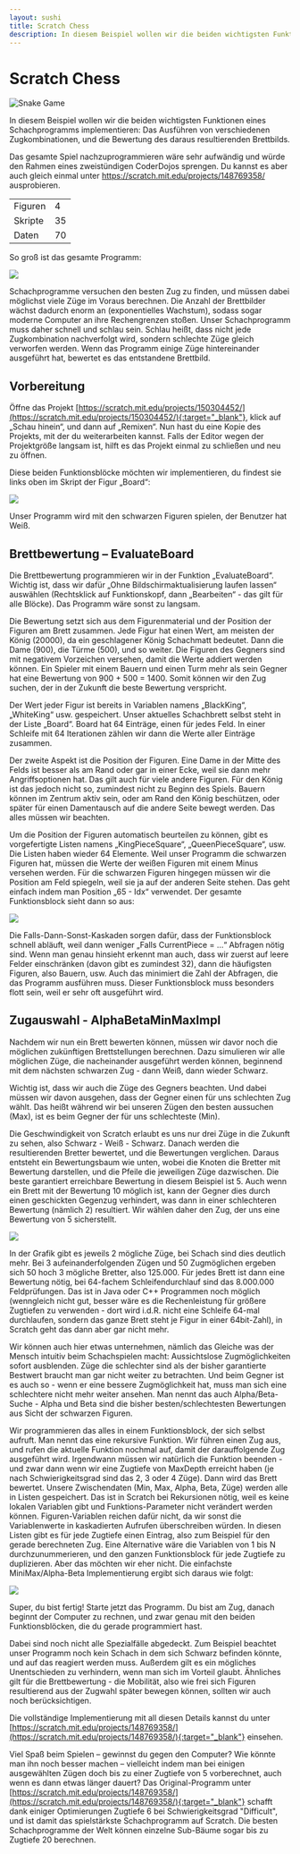 ```yaml
---
layout: sushi
title: Scratch Chess
description: In diesem Beispiel wollen wir die beiden wichtigsten Funktionen eines Schachprogramms implementieren - das Ausführen von verschiedenen Zugkombinationen, und die Bewertung des daraus resultierenden Brettbilds.
---
```


# Scratch Chess

<div class="row sushi-intro">
	<div class="col-sm-6"><img alt="Snake Game" src="scratch-chess/chess-game.png" /></div>
	<div class="col-sm-6">
		<p>In diesem Beispiel wollen wir die beiden wichtigsten Funktionen eines Schachprogramms implementieren: Das Ausführen von verschiedenen Zugkombinationen, und die Bewertung des daraus resultierenden Brettbilds.</p>
		<p>Das gesamte Spiel nachzuprogrammieren wäre sehr aufwändig und würde den Rahmen eines zweistündigen CoderDojos sprengen. Du kannst es aber auch gleich einmal unter <a href="https://scratch.mit.edu/projects/148769358/" target="_blank">https://scratch.mit.edu/projects/148769358/</a> ausprobieren.</p>
		<table class="table sushi-stats">
			<tbody>
				<tr>
					<td>Figuren</td>
					<td>4</td>
				</tr>
				<tr>
					<td>Skripte</td>
					<td>35</td>
				</tr>
				<tr>
					<td>Daten</td>
					<td>70</td>
				</tr>
			</tbody>
		</table>
	</div>
</div>

So groß ist das gesamte Programm:

<p><a href="scratch-chess/alle-skripte.png" target="_blank"><img src="scratch-chess/alle-skripte.png" class="full" /></a></p>

Schachprogramme versuchen den besten Zug zu finden, und müssen dabei möglichst viele Züge im Voraus berechnen. Die Anzahl der Brettbilder wächst dadurch enorm an (exponentielles Wachstum), sodass sogar moderne Computer an ihre Rechengrenzen stoßen. Unser Schachprogramm muss daher schnell und schlau sein. Schlau heißt, dass nicht jede Zugkombination nachverfolgt wird, sondern schlechte Züge gleich verworfen werden. Wenn das Programm einige Züge hintereinander ausgeführt hat, bewertet es das entstandene Brettbild.

## Vorbereitung

Öffne das Projekt [https://scratch.mit.edu/projects/150304452/](https://scratch.mit.edu/projects/150304452/){:target="_blank"}, klick auf „Schau hinein“, und dann auf „Remixen“. Nun hast du eine Kopie des Projekts, mit der du weiterarbeiten kannst. Falls der Editor wegen der Projektgröße langsam ist, hilft es das Projekt einmal zu schließen und neu zu öffnen.

Diese beiden Funktionsblöcke möchten wir implementieren, du findest sie links oben im Skript der Figur „Board“:

<p><img src="scratch-chess/funktionsbloecke.png" class="max-full" /></p>

Unser Programm wird mit den schwarzen Figuren spielen, der Benutzer hat Weiß.

## Brettbewertung – EvaluateBoard

Die Brettbewertung programmieren wir in der Funktion „EvaluateBoard“. Wichtig ist, dass wir dafür „Ohne Bildschirmaktualisierung laufen lassen“ auswählen (Rechtsklick auf Funktionskopf, dann „Bearbeiten“ - das gilt für alle Blöcke). Das Programm wäre sonst zu langsam.

Die Bewertung setzt sich aus dem Figurenmaterial und der Position der Figuren am Brett zusammen. Jede Figur hat einen Wert, am meisten der König (20000), da ein geschlagener König Schachmatt bedeutet. Dann die Dame (900), die Türme (500), und so weiter. Die Figuren des Gegners sind mit negativem Vorzeichen versehen, damit die Werte addiert werden können. Ein Spieler mit einem Bauern und einen Turm mehr als sein Gegner hat eine Bewertung von 900 + 500 = 1400. Somit können wir den Zug suchen, der in der Zukunft die beste Bewertung verspricht.

Der Wert jeder Figur ist bereits in Variablen namens „BlackKing“, „WhiteKing“ usw. gespeichert. Unser aktuelles Schachbrett selbst steht in der Liste „Board“. Board hat 64 Einträge, einen für jedes Feld. In einer Schleife mit 64 Iterationen zählen wir dann die Werte aller Einträge zusammen.

Der zweite Aspekt ist die Position der Figuren. Eine Dame in der Mitte des Felds ist besser als am Rand oder gar in einer Ecke, weil sie dann mehr Angriffsoptionen hat. Das gilt auch für viele andere Figuren. Für den König ist das jedoch nicht so, zumindest nicht zu Beginn des Spiels. Bauern können im Zentrum aktiv sein, oder am Rand den König beschützen, oder später für einen Damentausch auf die andere Seite bewegt werden. Das alles müssen wir beachten.

Um die Position der Figuren automatisch beurteilen zu können, gibt es vorgefertigte Listen namens „KingPieceSquare“, „QueenPieceSquare“, usw. Die Listen haben wieder 64 Elemente. Weil unser Programm die schwarzen Figuren hat, müssen die Werte der weißen Figuren mit einem Minus versehen werden. Für die schwarzen Figuren hingegen müssen wir die Position am Feld spiegeln, weil sie ja auf der anderen Seite stehen. Das geht einfach indem man Position „65 - Idx“ verwendet.
Der gesamte Funktionsblock sieht dann so aus:

<p><img src="scratch-chess/evaluate-board.png" class="max-full" /></p>

Die Falls-Dann-Sonst-Kaskaden sorgen dafür, dass der Funktionsblock schnell abläuft, weil dann weniger „Falls CurrentPiece = …“ Abfragen nötig sind. Wenn man genau hinsieht erkennt man auch, dass wir zuerst auf leere Felder einschränken (davon gibt es zumindest 32), dann die häufigsten Figuren, also Bauern, usw. Auch das minimiert die Zahl der Abfragen, die das Programm ausführen muss. Dieser Funktionsblock muss besonders flott sein, weil er sehr oft ausgeführt wird.

## Zugauswahl - AlphaBetaMinMaxImpl

Nachdem wir nun ein Brett bewerten können, müssen wir davor noch die möglichen zukünftigen Brettstellungen berechnen. Dazu simulieren wir alle möglichen Züge, die nacheinander ausgeführt werden können, beginnend mit dem nächsten schwarzen Zug - dann Weiß, dann wieder Schwarz. 

Wichtig ist, dass wir auch die Züge des Gegners beachten. Und dabei müssen wir davon ausgehen, dass der Gegner einen für uns schlechten Zug wählt. Das heißt während wir bei unseren Zügen den besten aussuchen (Max), ist es beim Gegner der für uns schlechteste (Min).

Die Geschwindigkeit von Scratch erlaubt es uns nur drei Züge in die Zukunft zu sehen, also Schwarz - Weiß - Schwarz. Danach werden die resultierenden Bretter bewertet, und die Bewertungen verglichen. Daraus entsteht ein Bewertungsbaum wie unten, wobei die Knoten die Bretter mit Bewertung darstellen, und die Pfeile die jeweiligen Züge dazwischen. Die beste garantiert erreichbare Bewertung in diesem Beispiel ist 5. Auch wenn ein Brett mit der Bewertung 10 möglich ist, kann der Gegner dies durch einen geschickten Gegenzug verhindert, was dann in einer schlechteren Bewertung (nämlich 2) resultiert. Wir wählen daher den Zug, der uns eine Bewertung von 5 sicherstellt.

<p><img src="scratch-chess/zuege.png" class="max-full" /></p>

In der Grafik gibt es jeweils 2 mögliche Züge, bei Schach sind dies deutlich mehr. Bei 3 aufeinanderfolgenden Zügen und 50 Zugmöglichen ergeben sich 50 hoch 3 mögliche Bretter, also 125.000. Für jedes Brett ist dann eine Bewertung nötig, bei 64-fachem Schleifendurchlauf sind das 8.000.000 Feldprüfungen. Das ist in Java oder C++ Programmen noch möglich (wenngleich nicht gut, besser wäre es die Rechenleistung für größere Zugtiefen zu verwenden - dort wird i.d.R. nicht eine Schleife 64-mal durchlaufen, sondern das ganze Brett steht je Figur in einer 64bit-Zahl), in Scratch geht das dann aber gar nicht mehr.

Wir können auch hier etwas unternehmen, nämlich das Gleiche was der Mensch intuitiv beim Schachspielen macht: Aussichtslose Zugmöglichkeiten sofort ausblenden. Züge die schlechter sind als der bisher garantierte Bestwert braucht man gar nicht weiter zu betrachten. Und beim Gegner ist es auch so - wenn er eine bessere Zugmöglichkeit hat, muss man sich eine schlechtere nicht mehr weiter ansehen. Man nennt das auch Alpha/Beta-Suche - Alpha und Beta sind die bisher besten/schlechtesten Bewertungen aus Sicht der schwarzen Figuren.

Wir programmieren das alles in einem Funktionsblock, der sich selbst aufruft. Man nennt das eine rekursive Funktion. Wir führen einen Zug aus, und rufen die aktuelle Funktion nochmal auf, damit der darauffolgende Zug ausgeführt wird. Irgendwann müssen wir natürlich die Funktion beenden - und zwar dann wenn wir eine Zugtiefe von MaxDepth erreicht haben (je nach Schwierigkeitsgrad sind das 2, 3 oder 4 Züge). Dann wird das Brett bewertet. Unsere Zwischendaten (Min, Max, Alpha, Beta, Züge) werden alle in Listen gespeichert. Das ist in Scratch bei Rekursionen nötig, weil es keine lokalen Variablen gibt und Funktions-Parameter nicht verändert werden können. Figuren-Variablen reichen dafür nicht, da wir sonst die Variablenwerte in kaskadierten Aufrufen überschreiben würden. In diesen Listen gibt es für jede Zugtiefe einen Eintrag, also zum Beispiel für den gerade berechneten Zug. Eine Alternative wäre die Variablen von 1 bis N durchzunummerieren, und den ganzen Funktionsblock für jede Zugtiefe zu duplizieren. Aber das möchten wir eher nicht.
Die einfachste MiniMax/Alpha-Beta Implementierung ergibt sich daraus wie folgt: 

<p><img src="scratch-chess/alpha-beta-min-max-impl.png" class="max-full" /></p>

Super, du bist fertig! Starte jetzt das Programm. Du bist am Zug, danach beginnt der Computer zu rechnen, und zwar genau mit den beiden Funktionsblöcken, die du gerade programmiert hast.

Dabei sind noch nicht alle Spezialfälle abgedeckt. Zum Beispiel beachtet unser Programm noch kein Schach in dem sich Schwarz befinden könnte, und auf das reagiert werden muss. Außerdem gilt es ein mögliches Unentschieden zu verhindern, wenn man sich im Vorteil glaubt. Ähnliches gilt für die Brettbewertung - die Mobilität, also wie frei sich Figuren resultierend aus der Zugwahl später bewegen können, sollten wir auch noch berücksichtigen.

Die vollständige Implementierung mit all diesen Details kannst du unter [https://scratch.mit.edu/projects/148769358/](https://scratch.mit.edu/projects/148769358/){:target="_blank"} einsehen.

Viel Spaß beim Spielen – gewinnst du gegen den Computer? Wie könnte man ihn noch besser machen – vielleicht indem man bei einigen ausgewählten Zügen doch bis zu einer Zugtiefe von 5 vorberechnet, auch wenn es dann etwas länger dauert? Das Original-Programm unter [https://scratch.mit.edu/projects/148769358/](https://scratch.mit.edu/projects/148769358/){:target="_blank"} schafft dank einiger Optimierungen Zugtiefe 6 bei Schwierigkeitsgrad "Difficult", und ist damit das spielstärkste Schachprogramm auf Scratch. Die besten Schachprogramme der Welt können einzelne Sub-Bäume sogar bis zu Zugtiefe 20 berechnen.

